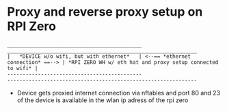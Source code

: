 # Proxy and reverse proxy setup on RPI Zero

```
____________________________________________                                   ______________________________________________________________
|   *DEVICE w/o wifi, but with ethernet*   | <--== *ethernet connection* ==--> | *RPI ZERO WH w/ eth hat and proxy setup connected to wifi* |
--------------------------------------------                                   --------------------------------------------------------------
```

* Device gets proxied internet connection via nftables and port 80 and 23 of the device is available in the wlan ip adress of the rpi zero
